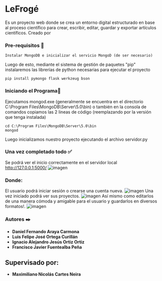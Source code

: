 # LeFrogé
Es un proyecto web donde se crea un entorno digital estructurado en base al proceso científico para crear, escribir, editar, guardar y exportar artículos científicos. Creado por 
### Pre-requisitos 🔧
```
Instalar MongoDB e inicializar el servicio MongoD (de ser necesario)
```
Luego de esto, mediante el sistema de gestión de paquetes "pip" instalaremos las librerías de python necesarias para ejecutar el proyecto
```
pip install pymongo flask werkzeug bson
```
### Iniciando el Programa📖
Ejecutamos mongod.exe (generalmente se encuentra en el directorio C:\Program Files\MongoDB\Server\5.0\bin) o también en la consola de comandos copiamos las 2 lineas de código (reemplazando por la versión que tenga instalada)
```
cd C:\Program Files\MongoDB\Server\5.0\bin
mongod
```
Luego inicializamos nuestro proyecto ejecutando el archivo servidor.py 
### Una vez completado todo ✅
Se podrá ver el inicio correctamente en el servidor local http://127.0.0.1:5000/
![imagen](https://user-images.githubusercontent.com/44407924/147611389-9f0958a2-7a2d-45b2-a737-546adec27694.png)
### Donde:
El usuario podrá iniciar sesión o crearse una cuenta nueva.
![imagen](https://user-images.githubusercontent.com/44407924/147611531-f5413169-1d43-4277-8874-ff082e61246b.png)
Una vez iniciado podrá ver sus proyectos.
![imagen](https://user-images.githubusercontent.com/44407924/147611807-7b6c147a-7b94-4fa2-b009-c3e1e606efbe.png)
Así mismo como editarlos de una manera cómoda y amigable para el usuario y guardarlos en diversos formatos!.
![imagen](https://user-images.githubusercontent.com/44407924/147611894-89037b08-a88d-4394-a855-1067cdf0f626.png)
### Autores ✒️
* **Daniel Fernando Araya Carmona**
* **Luis Felipe José Ortega Curillán**
* **Ignacio Alejandro Jesús Ortiz Ortiz**
* **Francisco Javier Fuentealba Peña**
## Supervisado por: 
* **Maximiliano Nicolás Cartes Neira**

